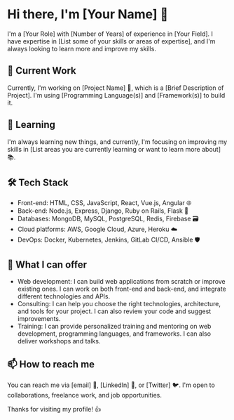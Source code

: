 # Hi there, I'm [Your Name] 👋

I'm a [Your Role] with [Number of Years] of experience in [Your Field]. I have expertise in [List some of your skills or areas of expertise], and I'm always looking to learn more and improve my skills.

## 🔭 Current Work

Currently, I'm working on [Project Name] 🚀, which is a [Brief Description of Project]. I'm using [Programming Language(s)] and [Framework(s)] to build it.

## 🌱 Learning

I'm always learning new things, and currently, I'm focusing on improving my skills in [List areas you are currently learning or want to learn more about] 📚.

## 🛠️ Tech Stack

- Front-end: HTML, CSS, JavaScript, React, Vue.js, Angular 🌐
- Back-end: Node.js, Express, Django, Ruby on Rails, Flask 🚀
- Databases: MongoDB, MySQL, PostgreSQL, Redis, Firebase 🗃️
- Cloud platforms: AWS, Google Cloud, Azure, Heroku ☁️
- DevOps: Docker, Kubernetes, Jenkins, GitLab CI/CD, Ansible 🛡️

## 💼 What I can offer

- Web development: I can build web applications from scratch or improve existing ones. I can work on both front-end and back-end, and integrate different technologies and APIs.
- Consulting: I can help you choose the right technologies, architecture, and tools for your project. I can also review your code and suggest improvements.
- Training: I can provide personalized training and mentoring on web development, programming languages, and frameworks. I can also deliver workshops and talks.

## 📫 How to reach me

You can reach me via [email] 📧, [LinkedIn] 💼, or [Twitter] 🐦. I'm open to collaborations, freelance work, and job opportunities.

Thanks for visiting my profile! 👍
